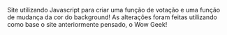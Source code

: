 Site utilizando Javascript para criar uma função de votação e uma função de mudança da cor do background!
As alterações foram feitas utilizando como base o site anteriormente pensado, o Wow Geek!
